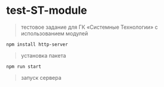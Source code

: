 # test-ST-module
> тестовое задание для ГК «Системные Технологии» c использованием модулей


`npm install http-server`
> установка пакета


`npm run start`
> запуск сервера
